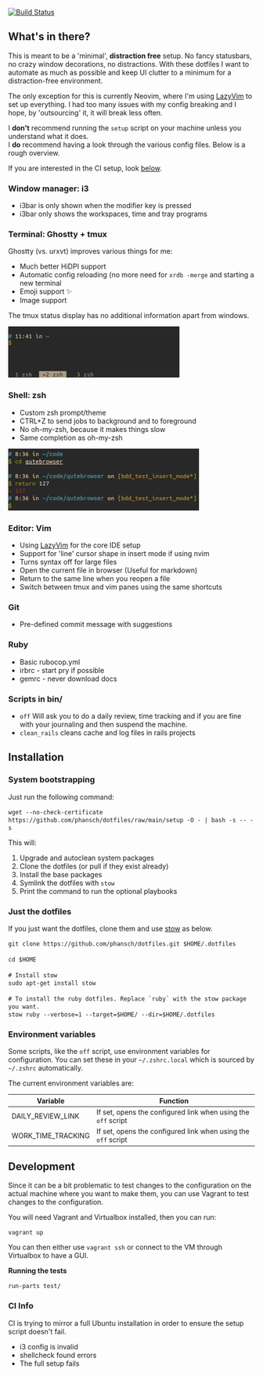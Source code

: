 [![Build Status](https://github.com/phansch/dotfiles/workflows/CI/badge.svg?branch=main)](https://github.com/phansch/dotfiles/actions)

## What's in there?

This is meant to be a 'minimal', **distraction free** setup. No fancy
statusbars, no crazy window decorations, no distractions.
With these dotfiles I want to automate as much as possible and keep UI clutter
to a minimum for a distraction-free environment.

The only exception for this is currently Neovim, where I'm using [LazyVim] to
set up everything. I had too many issues with my config breaking and I hope,
by 'outsourcing' it, it will break less often.

I **don't** recommend running the `setup` script on your machine unless
you understand what it does.  
I **do** recommend having a look through the various config files.
Below is a rough overview.

If you are interested in the CI setup, look [below](#ci-info).

### Window manager: i3

* i3bar is only shown when the modifier key is pressed
* i3bar only shows the workspaces, time and tray programs

### Terminal: Ghostty + tmux

Ghostty (vs. urxvt) improves various things for me:

* Much better HiDPI support
* Automatic config reloading (no more need for `xrdb -merge` and starting a new
  terminal
* Emoji support ✨
* Image support

The tmux status display has no additional information apart from windows.

![tmux status display](screenshots/screen-tmux.png)

### Shell: zsh

* Custom zsh prompt/theme
* CTRL+Z to send jobs to background and to foreground
* No oh-my-zsh, because it makes things slow
* Same completion as oh-my-zsh

![zsh prompt](screenshots/screen-zsh1.png)

### Editor: Vim

* Using [LazyVim] for the core IDE setup
* Support for 'line' cursor shape in insert mode if using nvim
* Turns syntax off for large files
* Open the current file in browser (Useful for markdown)
* Return to the same line when you reopen a file
* Switch between tmux and vim panes using the same shortcuts

### Git

* Pre-defined commit message with suggestions

### Ruby

* Basic rubocop.yml
* irbrc - start pry if possible
* gemrc - never download docs

### Scripts in bin/

* `off` Will ask you to do a daily review, time tracking and if you are fine with your journaling and then suspend the machine.
* `clean_rails` cleans cache and log files in rails projects

## Installation

### System bootstrapping

Just run the following command:

    wget --no-check-certificate https://github.com/phansch/dotfiles/raw/main/setup -O - | bash -s -- -s

This will:

1. Upgrade and autoclean system packages
2. Clone the dotfiles (or pull if they exist already)
3. Install the base packages
4. Symlink the dotfiles with `stow`
5. Print the command to run the optional playbooks

### Just the dotfiles

If you just want the dotfiles, clone them and use [stow](https://www.gnu.org/software/stow/) as below.

    git clone https://github.com/phansch/dotfiles.git $HOME/.dotfiles

    cd $HOME

    # Install stow
    sudo apt-get install stow

    # To install the ruby dotfiles. Replace `ruby` with the stow package you want.
    stow ruby --verbose=1 --target=$HOME/ --dir=$HOME/.dotfiles

### Environment variables

Some scripts, like the `off` script, use environment variables for configuration.
You can set these in your `~/.zshrc.local` which is sourced by `~/.zshrc` automatically.

The current environment variables are:

| Variable           | Function                                                      |
| ------------------ | ------------------------------------------------------------- |
| DAILY_REVIEW_LINK  | If set, opens the configured link when using the `off` script |
| WORK_TIME_TRACKING | If set, opens the configured link when using the `off` script |

## Development

Since it can be a bit problematic to test changes to the configuration on the actual machine where you want to make them, you can use Vagrant to test changes to the configuration.

You will need Vagrant and Virtualbox installed, then you can run:

    vagrant up

You can then either use `vagrant ssh` or connect to the VM through Virtualbox to have a GUI.

**Running the tests**

    run-parts test/

### CI Info

CI is trying to mirror a full Ubuntu installation in order to ensure the setup script doesn't fail.

* i3 config is invalid
* shellcheck found errors
* The full setup fails

[LazyVim]: http://www.lazyvim.org/
